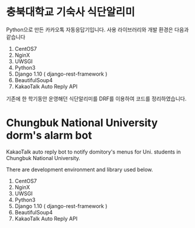 # 충북대학교 기숙사 식단알리미

Python으로 만든 카카오톡 자동응답기입니다. 사용 라이브러리와 개발 환경은 다음과 같습니다

1. CentOS7
2. NginX
3. UWSGI
4. Python3
5. Django 1.10 ( django-rest-framework )
6. BeautifulSoup4
7. KakaoTalk Auto Reply API

기존에 한 학기동안 운영해던 식단알리미를 DRF를 이용하여 코드를 정리하였습니다.

# Chungbuk National University dorm's alarm bot

KakaoTalk auto reply bot to notify domitory's menus for Uni. students in Chungbuk National University.

There are development environment and library used below.

1. CentOS7
2. NginX
3. UWSGI
4. Python3
5. Django 1.10 ( django-rest-framework )
6. BeautifulSoup4
7. KakaoTalk Auto Reply API